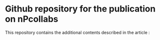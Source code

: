 # Github repository for the publication on nPcollabs

This repository contains the additional contents described in the article :
